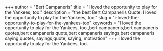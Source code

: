 +++
author = "Bert Campaneris"
title = "I loved the opportunity to play for the Yankees, too."
description = "the best Bert Campaneris Quote: I loved the opportunity to play for the Yankees, too."
slug = "i-loved-the-opportunity-to-play-for-the-yankees-too"
keywords = "I loved the opportunity to play for the Yankees, too.,bert campaneris,bert campaneris quotes,bert campaneris quote,bert campaneris sayings,bert campaneris saying,quotes, sayings,quote, saying, motivation"
+++
I loved the opportunity to play for the Yankees, too.
